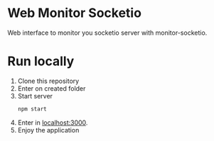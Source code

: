 # Web Monitor Socketio

Web interface to monitor you socketio server with monitor-socketio.

# Run locally

1. Clone this repository
1. Enter on created folder
1. Start server
    ```bash
    npm start
    ```
1. Enter in [localhost:3000](http://localhost:3000).
1. Enjoy the application